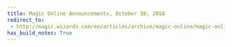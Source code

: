 ```yaml
---
title: Magic Online Announcements, October 30, 2018
redirect_to:
 - http://magic.wizards.com/en/articles/archive/magic-online/magic-online-announcements-october-2018-10-30
has_build_notes: True
---
```

